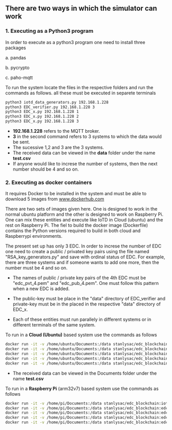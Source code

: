 ## There are two ways in which the simulator can work 
### 1. Executing as a Python3 program
In order to execute as a python3 program one need to install three packages

a. pandas

b. pycrypto

c. paho-mqtt


To run the system locate the files in the respective folders and run the commands as follows.
all these must be executed in separete terminals
```bash
python3 iotd_data_generators.py 192.168.1.228 
python3 EDC_verifier.py 192.168.1.228 3
python3 EDC_x.py 192.168.1.228 1
python3 EDC_x.py 192.168.1.228 2
python3 EDC_x.py 192.168.1.228 3
```
* **192.168.1.228** refers to the MQTT broker. 
* **3** in the second command refers to 3 systems to which the data would be sent.
* The sucessive 1,2 and 3 are the 3 systems. 
* The received data can be viewed in the **data** folder under the name **test.csv**
* If anyone would like to increse the number of systems, then the next number should be 4 and so on.
### 2. Executing as docker containers
It requires Docker to be installed in the system and must be able to download 5 images from www.dockerhub.com 

There are two sets of images given here. One is designed to work in the normal ubuntu platform and the other is designed to work on Raspberry Pi. One can mix these entities and execute like IoTD in Cloud (ubuntu) and the rest on Raspberry Pi. The fiel to build the docker image (Dockerfile) contains the Python versions required to build in both cloud and Raspberrypi environments.


The present set up has only 3 EDC. In order to increse the number of EDC one need to create a public / privated key pairs using the file named "RSA_key_generators.py" and save with ordinal status of EDC. For example, there are three systems and if someone wants to add one more, then the number must be 4 and so on. 
* The names of public / private key pairs of the 4th EDC must be "edc_pvt_4.pem" and "edc_pub_4.pem". One must follow this pattern when a new EDC is added. 

* The public-key must be place in the "data" directory of EDC_verifier and private-key must be in the placed in the respective "data" directory of EDC_x.

* Each of these entities must run parallely in different systems or in different terminals of the same system. 

To run in a **Cloud (Ubuntu)** based system use the commands as follows 

```bash
docker run -it -v /home/ubuntu/Documents:/data stanlysac/edc_blockchain:iotd_ubuntu 192.168.1.228
docker run -it -v /home/ubuntu/Documents:/data stanlysac/edc_blockchain:edc_verifier_ubuntu 192.168.1.228 3
docker run -it -v /home/ubuntu/Documents:/data stanlysac/edc_blockchain:edc_1_ubuntu  192.168.1.228 1
docker run -it -v /home/ubuntu/Documents:/data stanlysac/edc_blockchain:edc_2_ubuntu  192.168.1.228 2
docker run -it -v /home/ubuntu/Documents:/data stanlysac/edc_blockchain:edc_3_ubuntu  192.168.1.228 3
```
* The received data can be viewed in the Documents folder under the name **test.csv**

To run in a **Raspberry Pi** (arm32v7) based system use the commands as follows 

```bash
docker run -it -v /home/pi/Documents:/data stanlysac/edc_blockchain:iotd_pi 192.168.1.228
docker run -it -v /home/pi/Documents:/data stanlysac/edc_blockchain:edc_verifier_pi 192.168.1.228 3
docker run -it -v /home/pi/Documents:/data stanlysac/edc_blockchain:edc_1_pi  192.168.1.228 1
docker run -it -v /home/pi/Documents:/data stanlysac/edc_blockchain:edc_2_pi  192.168.1.228 2
docker run -it -v /home/pi/Documents:/data stanlysac/edc_blockchain:edc_3_pi  192.168.1.228 3
```